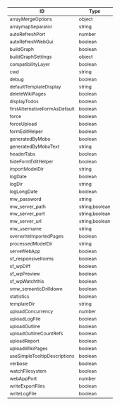 <table class="schema-table" style="font-size: 0.75em; word-wrap: break-word;">
   <thead>
       <tr>
           <th>ID</th>
           <th>Type</th>
       </tr>
   </thead>
   <tbody>
       <tr>
           <td class="schema-propertyName">arrayMergeOptions</td>
           <td class="schema-type">object</td>
       </tr>
       <tr>
           <td class="schema-propertyName">arraymapSeparator</td>
           <td class="schema-type">string</td>
       </tr>
       <tr>
           <td class="schema-propertyName">autoRefreshPort</td>
           <td class="schema-type">number</td>
       </tr>
       <tr>
           <td class="schema-propertyName">autoRefreshWebGui</td>
           <td class="schema-type">boolean</td>
       </tr>
       <tr>
           <td class="schema-propertyName">buildGraph</td>
           <td class="schema-type">boolean</td>
       </tr>
       <tr>
           <td class="schema-propertyName">buildGraphSettings</td>
           <td class="schema-type">object</td>
       </tr>
       <tr>
           <td class="schema-propertyName">compatibilityLayer</td>
           <td class="schema-type">boolean</td>
       </tr>
       <tr>
           <td class="schema-propertyName">cwd</td>
           <td class="schema-type">string</td>
       </tr>
       <tr>
           <td class="schema-propertyName">debug</td>
           <td class="schema-type">boolean</td>
       </tr>
       <tr>
           <td class="schema-propertyName">defaultTemplateDisplay</td>
           <td class="schema-type">string</td>
       </tr>
       <tr>
           <td class="schema-propertyName">deleteWikiPages</td>
           <td class="schema-type">boolean</td>
       </tr>
       <tr>
           <td class="schema-propertyName">displayTodos</td>
           <td class="schema-type">boolean</td>
       </tr>
       <tr>
           <td class="schema-propertyName">firstAlternativeFormAsDefault</td>
           <td class="schema-type">boolean</td>
       </tr>
       <tr>
           <td class="schema-propertyName">force</td>
           <td class="schema-type">boolean</td>
       </tr>
       <tr>
           <td class="schema-propertyName">forceUpload</td>
           <td class="schema-type">boolean</td>
       </tr>
       <tr>
           <td class="schema-propertyName">formEditHelper</td>
           <td class="schema-type">boolean</td>
       </tr>
       <tr>
           <td class="schema-propertyName">generatedByMobo</td>
           <td class="schema-type">boolean</td>
       </tr>
       <tr>
           <td class="schema-propertyName">generatedByMoboText</td>
           <td class="schema-type">string</td>
       </tr>
       <tr>
           <td class="schema-propertyName">headerTabs</td>
           <td class="schema-type">boolean</td>
       </tr>
       <tr>
           <td class="schema-propertyName">hideFormEditHelper</td>
           <td class="schema-type">boolean</td>
       </tr>
       <tr>
           <td class="schema-propertyName">importModelDir</td>
           <td class="schema-type">string</td>
       </tr>
       <tr>
           <td class="schema-propertyName">logDate</td>
           <td class="schema-type">boolean</td>
       </tr>
       <tr>
           <td class="schema-propertyName">logDir</td>
           <td class="schema-type">string</td>
       </tr>
       <tr>
           <td class="schema-propertyName">logLongDate</td>
           <td class="schema-type">boolean</td>
       </tr>
       <tr>
           <td class="schema-propertyName">mw_password</td>
           <td class="schema-type">string</td>
       </tr>
       <tr>
           <td class="schema-propertyName">mw_server_path</td>
           <td class="schema-type">string,boolean</td>
       </tr>
       <tr>
           <td class="schema-propertyName">mw_server_port</td>
           <td class="schema-type">string,boolean</td>
       </tr>
       <tr>
           <td class="schema-propertyName">mw_server_url</td>
           <td class="schema-type">string,boolean</td>
       </tr>
       <tr>
           <td class="schema-propertyName">mw_username</td>
           <td class="schema-type">string</td>
       </tr>
       <tr>
           <td class="schema-propertyName">overwriteImportedPages</td>
           <td class="schema-type">boolean</td>
       </tr>
       <tr>
           <td class="schema-propertyName">processedModelDir</td>
           <td class="schema-type">string</td>
       </tr>
       <tr>
           <td class="schema-propertyName">serveWebApp</td>
           <td class="schema-type">boolean</td>
       </tr>
       <tr>
           <td class="schema-propertyName">sf_responsiveForms</td>
           <td class="schema-type">boolean</td>
       </tr>
       <tr>
           <td class="schema-propertyName">sf_wpDiff</td>
           <td class="schema-type">boolean</td>
       </tr>
       <tr>
           <td class="schema-propertyName">sf_wpPreview</td>
           <td class="schema-type">boolean</td>
       </tr>
       <tr>
           <td class="schema-propertyName">sf_wpWatchthis</td>
           <td class="schema-type">boolean</td>
       </tr>
       <tr>
           <td class="schema-propertyName">smw_semanticDrilldown</td>
           <td class="schema-type">boolean</td>
       </tr>
       <tr>
           <td class="schema-propertyName">statistics</td>
           <td class="schema-type">boolean</td>
       </tr>
       <tr>
           <td class="schema-propertyName">templateDir</td>
           <td class="schema-type">string</td>
       </tr>
       <tr>
           <td class="schema-propertyName">uploadConcurrency</td>
           <td class="schema-type">number</td>
       </tr>
       <tr>
           <td class="schema-propertyName">uploadLogFile</td>
           <td class="schema-type">boolean</td>
       </tr>
       <tr>
           <td class="schema-propertyName">uploadOutline</td>
           <td class="schema-type">boolean</td>
       </tr>
       <tr>
           <td class="schema-propertyName">uploadOutlineCountRefs</td>
           <td class="schema-type">boolean</td>
       </tr>
       <tr>
           <td class="schema-propertyName">uploadReport</td>
           <td class="schema-type">boolean</td>
       </tr>
       <tr>
           <td class="schema-propertyName">uploadWikiPages</td>
           <td class="schema-type">boolean</td>
       </tr>
       <tr>
           <td class="schema-propertyName">useSimpleTooltipDescriptions</td>
           <td class="schema-type">boolean</td>
       </tr>
       <tr>
           <td class="schema-propertyName">verbose</td>
           <td class="schema-type">boolean</td>
       </tr>
       <tr>
           <td class="schema-propertyName">watchFilesystem</td>
           <td class="schema-type">boolean</td>
       </tr>
       <tr>
           <td class="schema-propertyName">webAppPort</td>
           <td class="schema-type">number</td>
       </tr>
       <tr>
           <td class="schema-propertyName">writeExportFiles</td>
           <td class="schema-type">boolean</td>
       </tr>
       <tr>
           <td class="schema-propertyName">writeLogFile</td>
           <td class="schema-type">boolean</td>
       </tr>
   </tbody>
</table>

